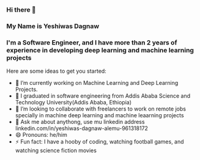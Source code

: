 ### Hi there 👋
### My Name is Yeshiwas Dagnaw
### I'm a Software Engineer, and I have more than 2 years of experience in developing deep learning and machine learning projects 

Here are some ideas to get you started:

- 🔭 I’m currently working on Machine Learning and Deep Learning Projects.
- 🌱 I graduated in software engineering from Addis Ababa Science and Technology University(Addis Ababa, Ethiopia)
- 👯 I’m looking to collaborate with freelancers to work on remote jobs specially in machine deep learning and machine leaarning projects
- 💬 Ask me about anythong, use mu linkedin address <a> linkedin.com/in/yeshiwas-dagnaw-alemu-961318172 </a>
- 😄 Pronouns: he/him
- ⚡ Fun fact: I have a hooby of coding, watching football games, and watching science fiction movies

